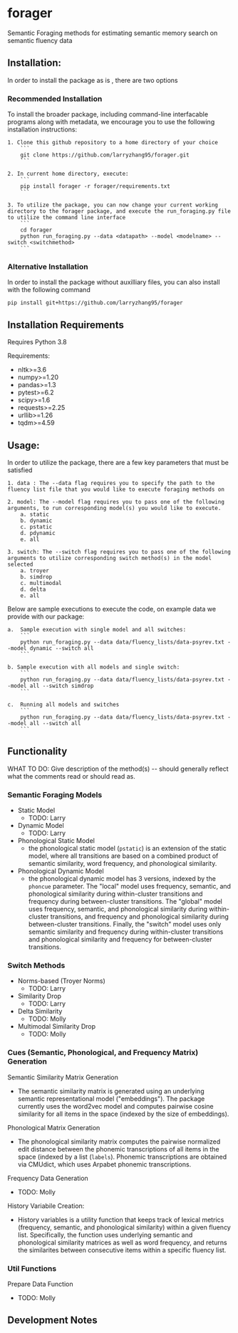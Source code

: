 # forager

Semantic Foraging methods for estimating semantic memory search on semantic fluency data

## Installation:

In order to install the package as is , there are two options

### Recommended Installation 
To install the broader package, including command-line interfacable programs along with metadata, we encourage you to use the following installation instructions:

    1. Clone this github repository to a home directory of your choice
        ```
        git clone https://github.com/larryzhang95/forager.git
        ```

    2. In current home directory, execute:
        ```
        pip install forager -r forager/requirements.txt
        ```

    3. To utilize the package, you can now change your current working directory to the forager package, and execute the run_foraging.py file to utilize the command line interface  
        ```
        cd forager
        python run_foraging.py --data <datapath> --model <modelname> --switch <switchmethod> 
        ```

### Alternative Installation
In order to install the package without auxilliary files, you can also install with the following command

    pip install git+https://github.com/larryzhang95/forager

## Installation Requirements
Requires Python 3.8 

Requirements:
- nltk>=3.6
- numpy>=1.20
- pandas>=1.3
- pytest>=6.2
- scipy>=1.6
- requests>=2.25
- urllib>=1.26
- tqdm>=4.59
## Usage: 
 
In order to utilize the package, there are a few key parameters that must be satisfied
   
    1. data : The --data flag requires you to specify the path to the fluency list file that you would like to execute foraging methods on

    2. model: The --model flag requires you to pass one of the following arguments, to run corresponding model(s) you would like to execute.
        a. static
        b. dynamic
        c. pstatic
        d. pdynamic
        e. all

    3. switch: The --switch flag requires you to pass one of the following arguments to utilize corresponding switch method(s) in the model selected
        a. troyer
        b. simdrop
        c. multimodal
        d. delta
        e. all

Below are sample executions to execute the code, on example data we provide with our package:

    a.  Sample execution with single model and all switches:
        ```
        python run_foraging.py --data data/fluency_lists/data-psyrev.txt --model dynamic --switch all
        ```

    b. Sample execution with all models and single switch:
        ```
        python run_foraging.py --data data/fluency_lists/data-psyrev.txt --model all --switch simdrop
        ```

    c.	Running all models and switches
        ```
        python run_foraging.py --data data/fluency_lists/data-psyrev.txt --model all --switch all
        ```

## Functionality

WHAT TO DO: Give description of the method(s) -- should generally reflect what the comments read or should read as. 

### Semantic Foraging Models
- Static Model 
    - TODO: Larry
- Dynamic Model
    - TODO: Larry
- Phonological Static Model
    - the phonological static model (```pstatic```) is an extension of the static model, where all transitions are based on a combined product of semantic similarity, word frequency, and phonological similarity.
- Phonological Dynamic Model
    - the phonological dynamic model has 3 versions, indexed by the ```phoncue``` parameter. The "local" model uses frequency, semantic, and phonological similarity during within-cluster transitions and frequency during between-cluster transitions. The "global" model uses frequency, semantic, and phonological similarity during within-cluster transitions, and frequency and phonological similarity during between-cluster transitions. Finally, the "switch" model uses only semantic similarity and frequency during within-cluster transitions and phonological similarity and frequency for between-cluster transitions.

### Switch Methods
- Norms-based (Troyer Norms)
    - TODO: Larry
- Similarity Drop
    - TODO: Larry
- Delta Similarity
    - TODO: Molly 
- Multimodal Similarity Drop
    - TODO: Molly

### Cues (Semantic, Phonological, and Frequency Matrix) Generation
Semantic Similarity Matrix Generation
- The semantic similarity matrix is generated using an underlying semantic representational model ("embeddings"). The package currently uses the word2vec model and computes pairwise cosine similarity for all items in the space (indexed by the size of embeddings).

Phonological Matrix Generation
- The phonological similarity matrix computes the pairwise normalized edit distance between the phonemic transcriptions of all items in the space (indexed by a list (```labels```). Phonemic transcriptions are obtained via CMUdict, which uses Arpabet phonemic transcriptions.

Frequency Data Generation
- TODO: Molly

History Variabile Creation:
- History variables is a utility function that keeps track of lexical metrics (frequency, semantic, and phonological similarity) within a given fluency list. Specifically, the function uses underlying semantic and phonological similarity matrices as well as word frequency, and returns the similarites between consecutive items within a specific fluency list.

### Util Functions
Prepare Data Function
- TODO: Molly 


## Development Notes

